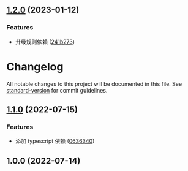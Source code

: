 

## [1.2.0](https://github.com/roshan-labs/eslint-config/compare/v1.1.0...v1.2.0) (2023-01-12)


### Features

* 升级规则依赖 ([241b273](https://github.com/roshan-labs/eslint-config/commit/241b2735d1352acea5c60249e8e6c690d3900c0f))

# Changelog

All notable changes to this project will be documented in this file. See [standard-version](https://github.com/conventional-changelog/standard-version) for commit guidelines.

## [1.1.0](https://github.com/roshan-labs/eslint-config/compare/v1.0.0...v1.1.0) (2022-07-15)


### Features

* 添加 typescript 依赖 ([0636340](https://github.com/roshan-labs/eslint-config/commit/0636340cae719b2dc0d858507d88a59113ea57fa))

## 1.0.0 (2022-07-14)